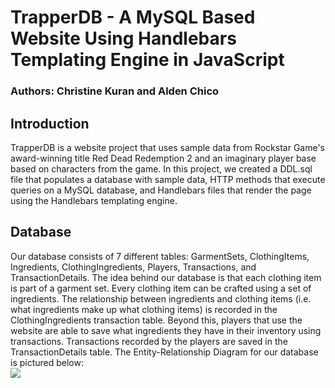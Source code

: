 # TrapperDB - A MySQL Based Website Using Handlebars Templating Engine in JavaScript
<h3> Authors: Christine Kuran and Alden Chico </h3>
<h2> Introduction </h2>
TrapperDB is a website project that uses sample data from Rockstar Game's award-winning title Red Dead Redemption 2 and an imaginary player base based on characters from the game. In this project, we created a DDL.sql file that populates a database with sample data, HTTP methods that execute queries on a MySQL database, and Handlebars files that render the page using the Handlebars templating engine.
<h2> Database </h2>
Our database consists of 7 different tables: GarmentSets, ClothingItems, Ingredients, ClothingIngredients, Players, Transactions, and TransactionDetails. The idea behind our database is that each clothing item is part of a garment set. Every clothing item can be crafted using a set of ingredients. The relationship between ingredients and clothing items (i.e. what ingredients make up what clothing items) is recorded in the ClothingIngredients transaction table. Beyond this, players that use the website are able to save what ingredients they have in their inventory using transactions. Transactions recorded by the players are saved in the TransactionDetails table. The Entity-Relationship Diagram for our database is pictured below: <br/>
<img src= "https://user-images.githubusercontent.com/50260762/219952921-1b520b8f-1b96-4ed0-9c14-931abd867d23.PNG">
